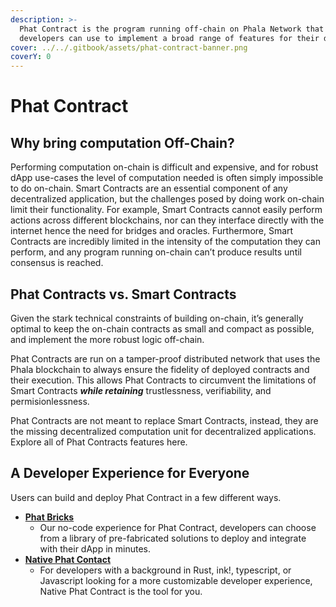 ```yaml
---
description: >-
  Phat Contract is the program running off-chain on Phala Network that
  developers can use to implement a broad range of features for their dApps.
cover: ../../.gitbook/assets/phat-contract-banner.png
coverY: 0
---
```


# Phat Contract

## Why bring computation Off-Chain?

Performing computation on-chain is difficult and expensive, and for robust dApp use-cases the level of computation needed is often simply impossible to do on-chain. Smart Contracts are an essential component of any decentralized application, but the challenges posed by doing work on-chain limit their functionality. For example, Smart Contracts cannot easily perform actions across different blockchains, nor can they interface directly with the internet hence the need for bridges and oracles. Furthermore, Smart Contracts are incredibly limited in the intensity of the computation they can perform, and any program running on-chain can’t produce results until consensus is reached.

## Phat Contracts vs. Smart Contracts

Given the stark technical constraints of building on-chain, it’s generally optimal to keep the on-chain contracts as small and compact as possible, and implement the more robust logic off-chain.

Phat Contracts are run on a tamper-proof distributed network that uses the Phala blockchain to always ensure the fidelity of deployed contracts and their execution. This allows Phat Contracts to circumvent the limitations of Smart Contracts _**while retaining**_ trustlessness, verifiability, and permisionlessness.

Phat Contracts are not meant to replace Smart Contracts, instead, they are the missing decentralized computation unit for decentralized applications. Explore all of Phat Contracts features here.

## A Developer Experience for Everyone

Users can build and deploy Phat Contract in a few different ways.

* [**Phat Bricks**](bricks-and-blueprints.md)
  * Our no-code experience for Phat Contract, developers can choose from a library of pre-fabricated solutions to deploy and integrate with their dApp in minutes.
* [**Native Phat Contact**](../build-on-phat-contract/)
  * For developers with a background in Rust, ink!, typescript, or Javascript looking for a more customizable developer experience, Native Phat Contract is the tool for you.
